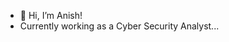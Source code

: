 - 👋 Hi, I’m Anish!
- Currently working as a Cyber Security Analyst...

<!---
anishrai2512/anishrai2512 is a ✨ special ✨ repository because its `README.md` (this file) appears on your GitHub profile.
You can click the Preview link to take a look at your changes.
--->
